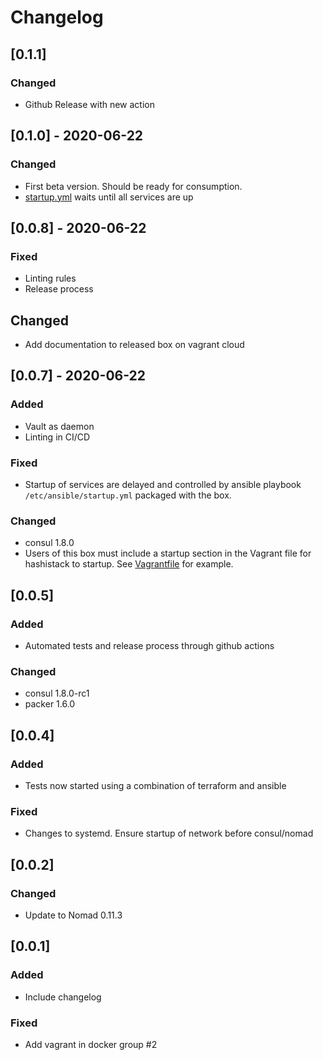 # Changelog

## [0.1.1]

### Changed

- Github Release with new action

## [0.1.0] - 2020-06-22

### Changed

- First beta version. Should be ready for consumption.
- [startup.yml](ansible/startup.yml) waits until all services are up

## [0.0.8] - 2020-06-22

### Fixed

- Linting rules
- Release process

## Changed
- Add documentation to released box on vagrant cloud

## [0.0.7] - 2020-06-22

### Added

- Vault as daemon
- Linting in CI/CD

### Fixed

- Startup of services are delayed and controlled by ansible playbook `/etc/ansible/startup.yml` packaged with the box.

### Changed

- consul 1.8.0
- Users of this box must include a startup section in the Vagrant file for hashistack to startup. See [Vagrantfile](Vagrantfile) for example.

## [0.0.5]

### Added

- Automated tests and release process through github actions

### Changed

- consul 1.8.0-rc1
- packer 1.6.0

## [0.0.4]

### Added

- Tests now started using a combination of terraform and ansible

### Fixed

- Changes to systemd. Ensure startup of network before consul/nomad

## [0.0.2]

### Changed

- Update to Nomad 0.11.3

## [0.0.1]

### Added

- Include changelog

### Fixed

- Add vagrant in docker group #2
